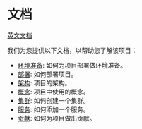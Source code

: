 # 文档
[英文文档](README.md)

我们为您提供以下文档，以帮助您了解该项目：
* [环境准备](./zh/prepare.md): 如何为项目部署做环境准备。
* [部署](./zh/deploy.md): 如何部署项目。
* [架构](./zh/architecture.md): 项目的架构。
* [概念](./zh/concepts.md): 项目中使用的概念。
* [集群](./zh/cluster.md): 如何创建一个集群。
* [服务](./zh/service.md): 如何添加一个服务。
* [贡献](./zh/contribution.md): 如何为项目做出贡献。
